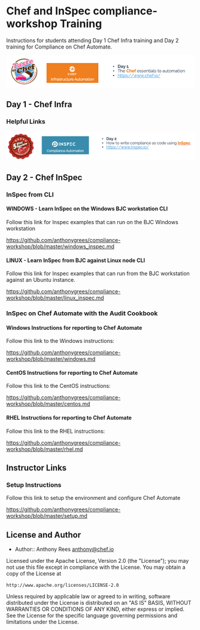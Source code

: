 # Chef and InSpec compliance-workshop Training

Instructions for students attending Day 1 Chef Infra training and Day 2 training for Compliance on Chef Automate.

![Chef Infra](/images/ChefInfra.png)
## Day 1 - Chef Infra
### Helpful Links


![Chef Infra](/images/ChefInSpec.png)
## Day 2 - Chef InSpec
### InSpec from CLI

#### WINDOWS - Learn InSpec on the Windows BJC workstation CLI
Follow this link for Inspec examples that can run on the BJC Windows workstation

https://github.com/anthonygrees/compliance-workshop/blob/master/windows_inspec.md

#### LINUX - Learn InSpec from BJC against Linux node CLI
Follow this link for Inspec examples that can run from the BJC workstation against an Ubuntu instance.

https://github.com/anthonygrees/compliance-workshop/blob/master/linux_inspec.md

### InSpec on Chef Automate with the Audit Cookbook

#### Windows Instructions for reporting to Chef Automate
Follow this link to the Windows instructions:

https://github.com/anthonygrees/compliance-workshop/blob/master/windows.md


#### CentOS Instructions for reporting to Chef Automate
Follow this link to the CentOS instructions:

https://github.com/anthonygrees/compliance-workshop/blob/master/centos.md


#### RHEL Instructions for reporting to Chef Automate
Follow this link to the RHEL instructions:

https://github.com/anthonygrees/compliance-workshop/blob/master/rhel.md


## Instructor Links
### Setup Instructions
Follow this link to setup the environment and configure Chef Automate

https://github.com/anthonygrees/compliance-workshop/blob/master/setup.md


## License and Author

* Author:: Anthony Rees <anthony@chef.io>

Licensed under the Apache License, Version 2.0 (the "License");
you may not use this file except in compliance with the License.
You may obtain a copy of the License at

    http://www.apache.org/licenses/LICENSE-2.0

Unless required by applicable law or agreed to in writing, software
distributed under the License is distributed on an "AS IS" BASIS,
WITHOUT WARRANTIES OR CONDITIONS OF ANY KIND, either express or implied.
See the License for the specific language governing permissions and
limitations under the License.
